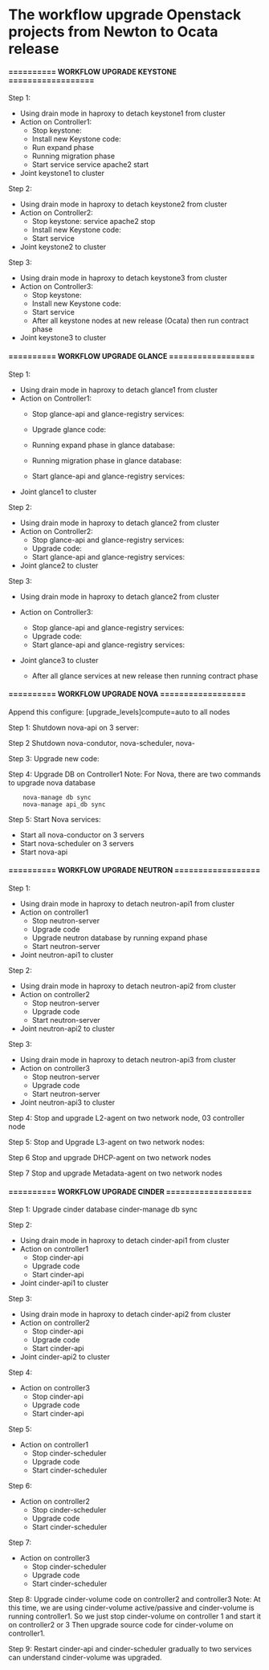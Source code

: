 # **The workflow upgrade Openstack projects from Newton to Ocata release**

#### ========== WORKFLOW UPGRADE KEYSTONE ==================

Step 1: 
+ Using drain mode in haproxy to detach keystone1 from cluster
+ Action on Controller1:
	- Stop keystone: 
	- Install new Keystone code: 
	- Run expand phase
	- Running migration phase
	- Start service service apache2 start
+ Joint keystone1 to cluster
	
Step 2: 
+ Using drain mode in haproxy to detach keystone2 from cluster
+ Action on Controller2:
	- Stop keystone: service apache2 stop
	- Install new Keystone code:
	- Start service
+ Joint keystone2 to cluster

Step 3: 
+ Using drain mode in haproxy to detach keystone3 from cluster
+ Action on Controller3:
	- Stop keystone: 
	- Install new Keystone code:
	- Start service
	- After all keystone nodes at new release (Ocata) then run contract phase
+ Joint keystone3 to cluster




#### ========== WORKFLOW UPGRADE GLANCE ==================

Step 1: 
+ Using drain mode in haproxy to detach glance1 from cluster
+ Action on Controller1:
	- Stop glance-api and glance-registry services:
	- Upgrade glance code:
	- Running expand phase in glance database:		
	- Running migration phase in glance database:
		
	- Start glance-api and glance-registry services:
+ Joint glance1 to cluster

Step 2: 
+ Using drain mode in haproxy to detach glance2 from cluster
+ Action on Controller2:
	- Stop glance-api and glance-registry services:
	- Upgrade code:
	- Start glance-api and glance-registry services:
+ Joint glance2 to cluster

Step 3: 
+ Using drain mode in haproxy to detach glance2 from cluster
+ Action on Controller3:

	- Stop glance-api and glance-registry services:
	- Upgrade code:
	- Start glance-api and glance-registry services:
+ Joint glance3 to cluster

	- After all glance services at new release then running contract phase


#### ========== WORKFLOW UPGRADE NOVA ==================

Append this configure: [upgrade_levels]compute=auto to all nodes

Step 1: Shutdown nova-api on 3 server:

Step 2 Shutdown nova-condutor, nova-scheduler, nova-

Step 3: Upgrade new code:
	
Step 4: Upgrade DB on Controller1
Note: For Nova, there are two commands to upgrade nova database
```
	nova-manage db sync
	nova-manage api_db sync
```

Step 5: Start Nova services:

+ Start all nova-conductor on 3 servers
+ Start nova-scheduler on 3 servers
+ Start nova-api	


#### ========== WORKFLOW UPGRADE NEUTRON ==================

Step 1: 
+ Using drain mode in haproxy to detach neutron-api1 from cluster
+ Action on controller1
	- Stop neutron-server
	- Upgrade code
	- Upgrade neutron database by running expand phase
	- Start neutron-server
+ Joint neutron-api1 to cluster

Step 2: 
+ Using drain mode in haproxy to detach neutron-api2 from cluster
+ Action on controller2
	- Stop neutron-server
	- Upgrade code
	- Start neutron-server
+ Joint neutron-api2 to cluster

Step 3: 
+ Using drain mode in haproxy to detach neutron-api3 from cluster
+ Action on controller3
	- Stop neutron-server
	- Upgrade code
	- Start neutron-server
+ Joint neutron-api3 to cluster

Step 4: Stop and upgrade L2-agent on two network node, 03 controller node

Step 5: Stop and Upgrade L3-agent on two network nodes:

Step 6 Stop and upgrade DHCP-agent on two network nodes
	
Step 7 Stop and upgrade Metadata-agent on two network nodes



#### ========== WORKFLOW UPGRADE CINDER ==================

Step 1: Upgrade cinder database
	cinder-manage db sync

Step 2: 
+ Using drain mode in haproxy to detach cinder-api1 from cluster
+ Action on controller1
	- Stop cinder-api
	- Upgrade code
	- Start cinder-api
+ Joint cinder-api1 to cluster


Step 3: 
+ Using drain mode in haproxy to detach cinder-api2 from cluster
+ Action on controller2
	- Stop cinder-api
	- Upgrade code
	- Start cinder-api
+ Joint cinder-api2 to cluster

Step 4: 
+ Action on controller3
	- Stop cinder-api
	- Upgrade code
	- Start cinder-api

Step 5: 
+ Action on controller1
	- Stop cinder-scheduler
	- Upgrade code
	- Start cinder-scheduler

Step 6: 
+ Action on controller2
	- Stop cinder-scheduler
	- Upgrade code
	- Start cinder-scheduler

Step 7: 
+ Action on controller3
	- Stop cinder-scheduler
	- Upgrade code
	- Start cinder-scheduler

Step 8: Upgrade cinder-volume code on controller2 and controller3
Note: At this time, we are using cinder-volume active/passive and cinder-volume is running controller1.
So we just stop cinder-volume on controller 1 and start it on controller2 or 3
Then upgrade source code for cinder-volume on controller1.

Step 9: Restart cinder-api and cinder-scheduler gradually to two services can understand cinder-volume was upgraded.
